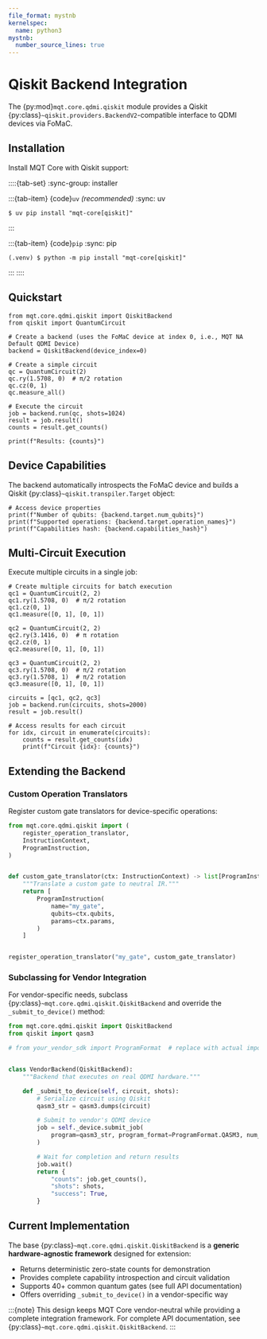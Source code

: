 ```yaml
---
file_format: mystnb
kernelspec:
  name: python3
mystnb:
  number_source_lines: true
---
```


# Qiskit Backend Integration

The {py:mod}`mqt.core.qdmi.qiskit` module provides a Qiskit {py:class}`~qiskit.providers.BackendV2`-compatible interface to QDMI devices via FoMaC.

## Installation

Install MQT Core with Qiskit support:

::::{tab-set}
:sync-group: installer

:::{tab-item} {code}`uv` _(recommended)_
:sync: uv

```console
$ uv pip install "mqt-core[qiskit]"
```

:::

:::{tab-item} {code}`pip`
:sync: pip

```console
(.venv) $ python -m pip install "mqt-core[qiskit]"
```

:::
::::

## Quickstart

```{code-cell} ipython3
from mqt.core.qdmi.qiskit import QiskitBackend
from qiskit import QuantumCircuit

# Create a backend (uses the FoMaC device at index 0, i.e., MQT NA Default QDMI Device)
backend = QiskitBackend(device_index=0)

# Create a simple circuit
qc = QuantumCircuit(2)
qc.ry(1.5708, 0)  # π/2 rotation
qc.cz(0, 1)
qc.measure_all()

# Execute the circuit
job = backend.run(qc, shots=1024)
result = job.result()
counts = result.get_counts()

print(f"Results: {counts}")
```

## Device Capabilities

The backend automatically introspects the FoMaC device and builds a Qiskit {py:class}`~qiskit.transpiler.Target` object:

```{code-cell} ipython3
# Access device properties
print(f"Number of qubits: {backend.target.num_qubits}")
print(f"Supported operations: {backend.target.operation_names}")
print(f"Capabilities hash: {backend.capabilities_hash}")
```

## Multi-Circuit Execution

Execute multiple circuits in a single job:

```{code-cell} ipython3
# Create multiple circuits for batch execution
qc1 = QuantumCircuit(2, 2)
qc1.ry(1.5708, 0)  # π/2 rotation
qc1.cz(0, 1)
qc1.measure([0, 1], [0, 1])

qc2 = QuantumCircuit(2, 2)
qc2.ry(3.1416, 0)  # π rotation
qc2.cz(0, 1)
qc2.measure([0, 1], [0, 1])

qc3 = QuantumCircuit(2, 2)
qc3.ry(1.5708, 0)  # π/2 rotation
qc3.ry(1.5708, 1)  # π/2 rotation
qc3.measure([0, 1], [0, 1])

circuits = [qc1, qc2, qc3]
job = backend.run(circuits, shots=2000)
result = job.result()

# Access results for each circuit
for idx, circuit in enumerate(circuits):
    counts = result.get_counts(idx)
    print(f"Circuit {idx}: {counts}")
```

## Extending the Backend

### Custom Operation Translators

Register custom gate translators for device-specific operations:

```python
from mqt.core.qdmi.qiskit import (
    register_operation_translator,
    InstructionContext,
    ProgramInstruction,
)


def custom_gate_translator(ctx: InstructionContext) -> list[ProgramInstruction]:
    """Translate a custom gate to neutral IR."""
    return [
        ProgramInstruction(
            name="my_gate",
            qubits=ctx.qubits,
            params=ctx.params,
        )
    ]


register_operation_translator("my_gate", custom_gate_translator)
```

### Subclassing for Vendor Integration

For vendor-specific needs, subclass {py:class}`~mqt.core.qdmi.qiskit.QiskitBackend` and override the `_submit_to_device()` method:

```python
from mqt.core.qdmi.qiskit import QiskitBackend
from qiskit import qasm3

# from your_vendor_sdk import ProgramFormat  # replace with actual import


class VendorBackend(QiskitBackend):
    """Backend that executes on real QDMI hardware."""

    def _submit_to_device(self, circuit, shots):
        # Serialize circuit using Qiskit
        qasm3_str = qasm3.dumps(circuit)

        # Submit to vendor's QDMI device
        job = self._device.submit_job(
            program=qasm3_str, program_format=ProgramFormat.QASM3, num_shots=shots
        )

        # Wait for completion and return results
        job.wait()
        return {
            "counts": job.get_counts(),
            "shots": shots,
            "success": True,
        }
```

## Current Implementation

The base {py:class}`~mqt.core.qdmi.qiskit.QiskitBackend` is a **generic hardware-agnostic framework** designed for extension:

- Returns deterministic zero-state counts for demonstration
- Provides complete capability introspection and circuit validation
- Supports 40+ common quantum gates (see full API documentation)
- Offers overriding `_submit_to_device()` in a vendor-specific way

:::{note}
This design keeps MQT Core vendor-neutral while providing a complete integration framework.
For complete API documentation, see {py:class}`~mqt.core.qdmi.qiskit.QiskitBackend`.
:::
